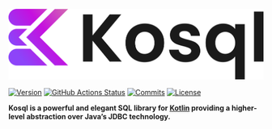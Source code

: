 ![Kosql](logo.png)

[![Version](https://img.shields.io/maven-central/v/org.kosql/kosql?logo=apache-maven&style=for-the-badge)](https://search.maven.org/artifact/org.kosql/kosql)
[![GitHub Actions Status](<https://img.shields.io/github/actions/workflow/status/kosql/kosql/ci-actions-incremental.yml?branch=main&logo=GitHub&style=for-the-badge>)](https://github.com/kosql/kosql/actions)
[![Commits](https://img.shields.io/github/commit-activity/m/kosql/kosql.svg?label=commits&style=for-the-badge&logo=git&logoColor=white)](https://github.com/kosql/kosql/pulse)
[![License](https://img.shields.io/github/license/kosql/kosql?style=for-the-badge&logo=apache)](https://www.apache.org/licenses/LICENSE-2.0)

__Kosql is a powerful and elegant SQL library for [Kotlin](https://kotlinlang.org/) providing a higher-level abstraction over Java’s JDBC technology.__

